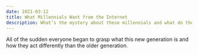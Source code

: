 ```yaml
---
date: 2021-03-12
title: What Millennials Want from the Internet
description: What’s the mystery about these millennials and what do they want different than others?
---
```


All of the sudden everyone began to grasp what this new generation is and how they act differently than the older generation.

